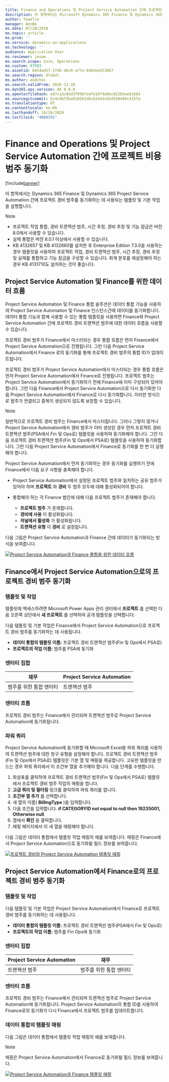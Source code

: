 ```yaml
---
title: Finance and Operations 및 Project Service Automation 간에 프로젝트 비용 범주 동기화
description: 이 항목에서는 Microsoft Dynamics 365 Finance 및 Dynamics 365 Project Service Automation 간에 프로젝트 경비 범주를 동기화하는 데 사용되는 템플릿 및 기본 작업을 설명합니다.
author: Yowelle
manager: AnnBe
ms.date: 07/20/2018
ms.topic: article
ms.prod: ''
ms.service: dynamics-ax-applications
ms.technology: ''
audience: Application User
ms.reviewer: josaw
ms.search.scope: Core, Operations
ms.custom: 87983
ms.assetid: b454ad57-2fd6-46c9-a77e-646de4153067
ms.search.region: Global
ms.author: andchoi
ms.search.validFrom: 2016-11-28
ms.dyn365.ops.version: AX 8.0.0
ms.openlocfilehash: ed7ca3c85d3f99b7eefe10f4ddec822b9aeb1684
ms.sourcegitcommit: 5c4c9bf3ba018562d6cb3443c01d550489c415fa
ms.translationtype: HT
ms.contentlocale: ko-KR
ms.lasthandoff: 10/16/2020
ms.locfileid: "4080191"
---
```

# <a name="synchronize-project-expense-categories-between-finance-and-operations-and-project-service-automation"></a>Finance and Operations 및 Project Service Automation 간에 프로젝트 비용 범주 동기화

[!include[banner](../includes/banner.md)]

이 항목에서는 Dynamics 365 Finance 및 Dynamics 365 Project Service Automation 간에 프로젝트 경비 범주를 동기화하는 데 사용되는 템플릿 및 기본 작업을 설명합니다.

> [!NOTE]
> - 프로젝트 작업 통합, 경비 트랜잭션 범주, 시간 추정, 경비 추정 및 기능 잠금은 버전 8.0에서 사용할 수 있습니다.
> - 실제 통합은 버전 8.0.1 이상에서 사용할 수 있습니다.
> - KB 4132657 및 KB 4132660를 설치한 후 Enterprise Edition 7.3.0을 사용하는 경우 템플릿을 사용하여 프로젝트 작업, 경비 트랜잭션 범주, 시간 추정, 경비 추정 및 실제를 통합하고 기능 잠금을 구성할 수 있습니다. 회계 분포를 재설정해야 하는 경우 KB 4131710도 설치하는 것이 좋습니다.

## <a name="data-flow-for-project-service-automation-and-finance"></a>Project Service Automation 및 Finance를 위한 데이터 흐름

Project Service Automation 및 Finance 통합 솔루션은 데이터 통합 기능을 사용하여 Project Service Automation 및 Finance 인스턴스간에 데이터를 동기화합니다. 데이터 통합 기능과 함께 사용할 수 있는 통합 템플릿을 사용하면 Finance와 Project Service Automation 간에 프로젝트 경비 트랜잭션 범주에 대한 데이터 흐름을 사용할 수 있습니다.

프로젝트 경비 범주가 Finance에서 마스터되는 경우 통합 흐름은 먼저 Finance에서 Project Service Automation으로 진행됩니다. 그런 다음 Project Service Automation에서 Finance 로의 동기화를 통해 프로젝트 경비 범주의 통합 ID가 업데이트됩니다.

프로젝트 경비 범주가 Project Service Automation에서 마스터되는 경우 통합 흐름은 먼저 Project Service Automation에서 Finance로 진행됩니다. 프로젝트 범주는 Project Service Automation에서 동기화하기 전에 Finance에 이미 구성되어 있어야 합니다. 그런 다음 Finance에서 Project Service Automation으로 다시 동기화한 다음 Project Service Automation에서 Finance로 다시 동기화합니다. 이러한 방식으로 범주가 연결되고 중복이 생성되지 않도록 보장할 수 있습니다.

> [!NOTE]
> 일반적으로 프로젝트 경비 범주는 Finance에서 마스터됩니다. 그러나 그렇지 않거나 Project Service Automation에서 경비 범주가 이미 생성된 경우 먼저 프로젝트 경비 트랜잭션 범주(PSA에서 Fin 및 Ops로) 템플릿을 사용하여 동기화해야 합니다. 그런 다음 프로젝트 경비 트랜잭션 범주(Fin 및 Ops에서 PSA로) 템플릿을 사용하여 동기화합니다. 그런 다음 Project Service Automation에서 Finance로 동기화를 한 번 더 실행해야 합니다.
>
> Project Service Automation에서 먼저 동기화하는 경우 동기화를 실행하기 전에 Finance에서 다음 요구 사항을 충족해야 합니다.
>
> - Project Service Automation에서 설정된 프로젝트 범주와 일치하는 공유 범주가 있어야 하며 **프로젝트** 와 **경비** 두 범주 모두에 대해 활성화되어야 합니다.
> - 통합해야 하는 각 Finance 법인에 대해 다음 프로젝트 범주가 존재해야 합니다.
>
>     - **프로젝트 범주** 가 존재합니다. 
>     - **경비에 사용** 이 활성화됩니다.
>     - **저널에서 활성화** 가 활성화됩니다.
>     - **트랜잭션 유형** 이 **경비** 로 설정됩니다.

다음 그림은 Project Service Automation과 Finance 간에 데이터가 동기화되는 방식을 보여줍니다.

[![Project Service Automation과 Finance 통합을 위한 데이터 흐름](./media/ProjectExpenseCategoriesFlow.png)](./media/ProjectExpenseCategoriesFlow.png)

## <a name="project-expense-category-synchronization-from-finance-to-project-service-automation"></a>Finance에서 Project Service Automation으로의 프로젝트 경비 범주 동기화

### <a name="template-and-task"></a>템플릿 및 작업

템플릿에 액세스하려면 Microsoft Power Apps 관리 센터에서 **프로젝트** 를 선택한 다음 오른쪽 상단에서 **새 프로젝트** 를 선택하여 공개 템플릿을 선택합니다.

다음 템플릿 및 기본 작업은 Finance에서 Project Service Automation으로 프로젝트 경비 범주를 동기화하는 데 사용됩니다.

- **데이터 통합의 템플릿 이름:** 프로젝트 경비 트랜잭션 범주(Fin 및 Ops에서 PSA로)
- **프로젝트의 작업 이름:** 범주를 PSA에 동기화

### <a name="entity-set"></a>엔터티 집합

| 재무                           | Project Service Automation |
|-----------------------------------|----------------------------|
| 범주를 위한 통합 엔터티 | 트랜잭션 범주     |

### <a name="entity-flow"></a>엔터티 흐름

프로젝트 경비 범주는 Finance에서 관리되며 트랜잭션 범주로 Project Service Automation에 동기화됩니다.

### <a name="power-query"></a>파워 쿼리

Project Service Automation에 동기화할 때 Microsoft Excel용 파워 쿼리를 사용하여 트랜잭션 범주에 대한 청구 유형을 설정해야 합니다. 프로젝트 경비 트랜잭션 범주(Fin 및 Ops에서 PSA로) 템플릿은 기본 열 및 매핑을 제공합니다. 고유한 템플릿을 만드는 경우 파워 쿼리에서 이 조건부 열을 추가해야 합니다. 다음 단계를 수행합니다.

1. 화살표를 클릭하여 프로젝트 경비 트랜잭션 범주(Fin 및 Ops에서 PSA로) 템플릿에서 프로젝트 경비 범주 작업의 매핑을 엽니다.
2. **고급 쿼리 및 필터링** 링크를 클릭하여 파워 쿼리를 엽니다.
2. **조건부 열 추가** 를 선택합니다.
3. 새 열의 이름( **BillingType** )을 입력합니다.
4. 다음 조건을 입력합니다. **if CATEGORYID not equal to null then 19235001, Otherwise null**.
5. 열에서 **확인** 을 클릭합니다.
6. 매핑 페이지에서 이 새 열을 매핑해야 합니다.

다음 그림은 데이터 통합에서 템플릿 작업 매핑의 예를 보여줍니다. 매핑은 Finance에서 Project Service Automation으로 동기화될 필드 정보를 보여줍니다.

[![프로젝트 경비와 Project Service Automation 템플릿 매핑](./media/ProjectExpenseCategoriesToPSAMapping.jpg)](./media/ProjectExpenseCategoriesToPSAMapping.jpg)

## <a name="project-expense-category-synchronization-from-project-service-automation-to-finance"></a>Project Service Automation에서 Finance로의 프로젝트 경비 범주 동기화

### <a name="template-and-task"></a>템플릿 및 작업

다음 템플릿 및 기본 작업은 Project Service Automation에서 Finance로 프로젝트 경비 범주를 동기화하는 데 사용됩니다.

- **데이터 통합의 템플릿 이름:** 프로젝트 경비 트랜잭션 범주(PSA에서 Fin 및 Ops로)
- **프로젝트의 작업 이름:** 범주를 Fin Ops에 동기화

### <a name="entity-set"></a>엔터티 집합

| Project Service Automation | 재무                           |
|----------------------------|-----------------------------------|
| 트랜잭션 범주     | 범주를 위한 통합 엔터티 |

### <a name="entity-flow"></a>엔터티 흐름

프로젝트 경비 범주는 Finance에서 관리되며 트랜잭션 범주로 Project Service Automation에 동기화됩니다. Project Service Automation의 통합 ID를 사용하여 Finance로의 동기화가 다시 Finance에서 프로젝트 범주를 업데이트합니다.

### <a name="template-mapping-in-data-integration"></a>데이터 통합의 템플릿 매핑

다음 그림은 데이터 통합에서 템플릿 작업 매핑의 예를 보여줍니다.

> [!NOTE]
> 매핑은 Project Service Automation에서 Finance로 동기화될 필드 정보를 보여줍니다.

[![Project Service Automation과 Finance 템플릿 매핑](./media/ProjectExpenseCategoriesToFinOpsMapping.jpg)](./media/ProjectExpenseCategoriesToFinOpsMapping.jpg)
